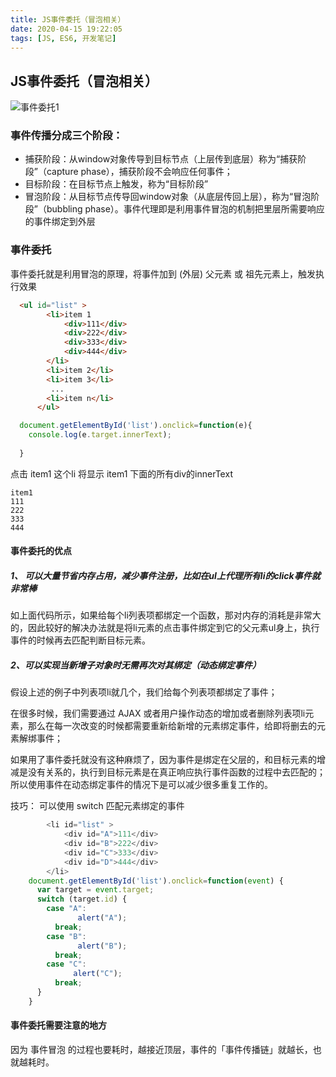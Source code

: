 ```yaml
---
title: JS事件委托（冒泡相关）
date: 2020-04-15 19:22:05
tags: [JS, ES6, 开发笔记]
---
```


## JS事件委托（冒泡相关）

![事件委托1](https://github.com/Ho-Jack/daily-note/raw/master/img/事件委托1.png)

### 事件传播分成三个阶段：

- 捕获阶段：从window对象传导到目标节点（上层传到底层）称为“捕获阶段”（capture phase），捕获阶段不会响应任何事件；
- 目标阶段：在目标节点上触发，称为“目标阶段”
- 冒泡阶段：从目标节点传导回window对象（从底层传回上层），称为“冒泡阶段”（bubbling phase）。事件代理即是利用事件冒泡的机制把里层所需要响应的事件绑定到外层
  

### 事件委托

事件委托就是利用冒泡的原理，将事件加到 (外层) 父元素 或 祖先元素上，触发执行效果

```html
  <ul id="list" >
        <li>item 1
            <div>111</div>
            <div>222</div>
            <div>333</div>
            <div>444</div>
        </li>
        <li>item 2</li>
        <li>item 3</li>
         ...
        <li>item n</li>
      </ul>
```

```js
  document.getElementById('list').onclick=function(e){
    console.log(e.target.innerText); 
      
  }
```

点击 item1 这个li  将显示 item1 下面的所有div的innerText

```
item1
111
222
333
444
```

#### 事件委托的优点

##### 1、 可以大量节省内存占用，减少事件注册，比如在ul上代理所有li的click事件就非常棒

  如上面代码所示，如果给每个li列表项都绑定一个函数，那对内存的消耗是非常大的，因此较好的解决办法就是将li元素的点击事件绑定到它的父元素ul身上，执行事件的时候再去匹配判断目标元素。

##### 2、可以实现当新增子对象时无需再次对其绑定（动态绑定事件）

   假设上述的例子中列表项li就几个，我们给每个列表项都绑定了事件；

在很多时候，我们需要通过 AJAX 或者用户操作动态的增加或者删除列表项li元素，那么在每一次改变的时候都需要重新给新增的元素绑定事件，给即将删去的元素解绑事件；

如果用了事件委托就没有这种麻烦了，因为事件是绑定在父层的，和目标元素的增减是没有关系的，执行到目标元素是在真正响应执行事件函数的过程中去匹配的；所以使用事件在动态绑定事件的情况下是可以减少很多重复工作的。


技巧： 可以使用 switch  匹配元素绑定的事件

```js
        <li id="list" >
            <div id="A">111</div>
            <div id="B">222</div>
            <div id="C">333</div>
            <div id="D">444</div>
        </li>
    document.getElementById('list').onclick=function(event) {
      var target = event.target;
      switch (target.id) {
        case "A":
               alert("A");
          break;
        case "B":
               alert("B");
          break;
        case "C":
              alert("C");
          break;
      }
    }
```



#### 事件委托需要注意的地方

因为 事件冒泡 的过程也要耗时，越接近顶层，事件的「事件传播链」就越长，也就越耗时。

